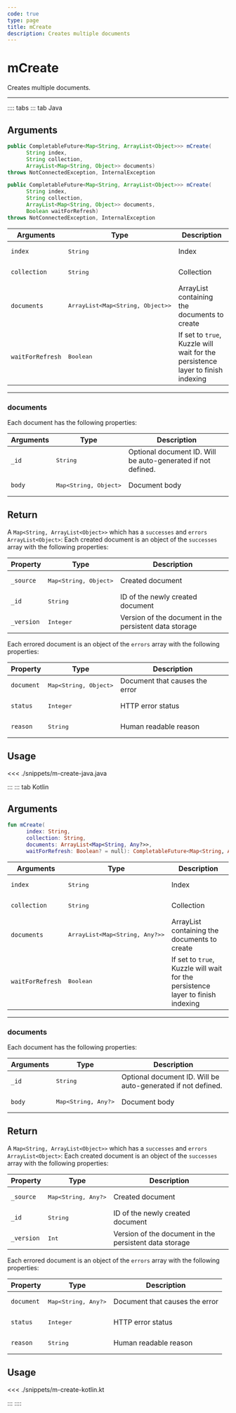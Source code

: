 ```yaml
---
code: true
type: page
title: mCreate
description: Creates multiple documents
---
```


# mCreate

Creates multiple documents.

---

:::: tabs
::: tab Java

## Arguments

```java
public CompletableFuture<Map<String, ArrayList<Object>>> mCreate(
      String index,
      String collection,
      ArrayList<Map<String, Object>> documents)
throws NotConnectedException, InternalException

public CompletableFuture<Map<String, ArrayList<Object>>> mCreate(
      String index,
      String collection,
      ArrayList<Map<String, Object>> documents,
      Boolean waitForRefresh)
throws NotConnectedException, InternalException
```

| Arguments          | Type                                                    | Description                       |
| ------------------ | ------------------------------------------------------- | --------------------------------- |
| `index`            | <pre>String</pre>                                       | Index                             |
| `collection`       | <pre>String</pre>                                       | Collection                        |
| `documents`        | <pre>ArrayList<Map<String, Object>></pre> | ArrayList containing the documents to create |
| `waitForRefresh`   | <pre>Boolean</pre>                                      | If set to `true`, Kuzzle will wait for the persistence layer to finish indexing |

---

### documents

Each document has the following properties:

| Arguments          | Type                                         | Description                       |
| ------------------ | -------------------------------------------- | --------------------------------- |
| `_id`              | <pre>String</pre>                            | Optional document ID. Will be auto-generated if not defined.             |
| `body`             | <pre>Map<String, Object></pre> | Document body |

## Return

A `Map<String, ArrayList<Object>>` which has a `successes` and `errors` `ArrayList<Object>`:
Each created document is an object of the `successes` array with the following properties:

| Property     | Type                                         | Description                      |
|------------- |--------------------------------------------- |--------------------------------- |
| `_source`    | <pre>Map<String, Object></pre> | Created document                 |
| `_id`        | <pre>String</pre>                            | ID of the newly created document                       |
| `_version`   | <pre>Integer</pre>                           | Version of the document in the persistent data storage |

Each errored document is an object of the `errors` array with the following properties:

| Property     | Type                                         | Description                      |
|------------- |--------------------------------------------- |--------------------------------- |
| `document`   | <pre>Map<String, Object></pre> | Document that causes the error   |
| `status`     | <pre>Integer</pre>                           | HTTP error status                |
| `reason`     | <pre>String</pre>                            | Human readable reason |

## Usage

<<< ./snippets/m-create-java.java

:::
::: tab Kotlin

## Arguments

```kotlin
fun mCreate(
      index: String,
      collection: String,
      documents: ArrayList<Map<String, Any?>>,
      waitForRefresh: Boolean? = null): CompletableFuture<Map<String, ArrayList<Any>>>
```

| Arguments          | Type                                                    | Description                       |
| ------------------ | ------------------------------------------------------- | --------------------------------- |
| `index`            | <pre>String</pre>                                       | Index                             |
| `collection`       | <pre>String</pre>                                       | Collection                        |
| `documents`        | <pre>ArrayList<Map<String, Any?>></pre> | ArrayList containing the documents to create |
| `waitForRefresh`   | <pre>Boolean</pre>                                      | If set to `true`, Kuzzle will wait for the persistence layer to finish indexing |

---

### documents

Each document has the following properties:

| Arguments          | Type                                         | Description                       |
| ------------------ | -------------------------------------------- | --------------------------------- |
| `_id`              | <pre>String</pre>                            | Optional document ID. Will be auto-generated if not defined.             |
| `body`             | <pre>Map<String, Any?></pre> | Document body |

## Return

A `Map<String, ArrayList<Object>>` which has a `successes` and `errors` `ArrayList<Object>`:
Each created document is an object of the `successes` array with the following properties:

| Property     | Type                                         | Description                      |
|------------- |--------------------------------------------- |--------------------------------- |
| `_source`    | <pre>Map<String, Any?></pre> | Created document                 |
| `_id`        | <pre>String</pre>                            | ID of the newly created document                       |
| `_version`   | <pre>Int</pre>                           | Version of the document in the persistent data storage |

Each errored document is an object of the `errors` array with the following properties:

| Property     | Type                                         | Description                      |
|------------- |--------------------------------------------- |--------------------------------- |
| `document`   | <pre>Map<String, Any?></pre> | Document that causes the error   |
| `status`     | <pre>Integer</pre>                           | HTTP error status                |
| `reason`     | <pre>String</pre>                            | Human readable reason |

## Usage

<<< ./snippets/m-create-kotlin.kt

:::
::::
